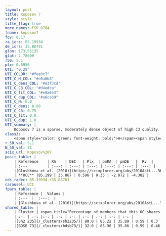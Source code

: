 ```yaml
---
layout: post
title: Koposov 7
style: style
title_flag: true
more_names: FSR 0784
fname: koposov7
fov: 0.17
ra_icrs: 85.19934
de_icrs: 35.88701
glon: 173.55135
glat: 2.78699
r50: 5.1
plx: 0.5956
UTI: "0.29"
UTI_COLOR: "#fee0c7"
UTI_C_N_COL: "#e0a6b3"
UTI_C_dens_COL: "#e3f3cd"
UTI_C_C3_COL: "#d4edca"
UTI_C_lit_COL: "#e0a6b3"
UTI_C_dup_COL: "#a6cab9"
UTI_C_N: 0.0
UTI_C_dens: 0.68
UTI_C_C3: 0.75
UTI_C_lit: 0.0
UTI_C_dup: 1.0
UTI_summary: |
    Koposov 7 is a sparse, moderately dense object of high C3 quality. It is rarely studied in the literature, with no articles listed in the last 15 years. This object shares a large percentage of members with 2 later reported entries.<br><br><span style="color: #99180f; font-weight: bold;">Warning: </span>contains less than 25 stars with <i>P>0.5</i> estimated.
class3: |
    <span style="color: green; font-weight: bold;">A</span><span style="color: #FFC300; font-weight: bold;">B</span>
r_50_val: 5.1
N_50_val: 21
scix_url: Koposov%207
posit_table: |
    | Reference    | RA    | DEC   | Plx  | pmRA  | pmDE   |  Rv  |
    | :---         | :---: | :---: | :---: | :---: | :---: | :---: |
    |[Glushkova et al. (2010)](https://scixplorer.org/abs/2010AstL...36...75G) | 85.184 | 35.924 | -- | -- | -- | -- |
    | **UCC** |85.199 | 35.887 | 0.596 | 0.35 | -2.972 | -4.382 | 
cds_radec: 85.19934,+35.88701
carousel: UCC
fpars_table: |
    | Reference |  Values |
    | :---  |  :---:  |
    | [Glushkova et al. (2010)](https://scixplorer.org/abs/2010AstL...36...75G) | `E(B-V)=3.75, Dm=13.39, Age=8.2` |
shared_table: |
    | Cluster | <span title="Percentage of members that this OC shares with the ones listed">%</span>   | RA   | DEC   | Plx   | pmRA  | pmDE  | Rv | UTI |
    | :-: | :-: |:-: | :-: | :-: | :-: | :-: | :-: | :-: |
    |[Sh2 235](/_clusters/sh2235/)| 80.0 | 85.22 | 35.89 | 0.59 | 0.3 | -2.97 | -- |0.04 |
    |[BDSB 73](/_clusters/bdsb73/)| 32.0 | 85.36 | 35.86 | 0.59 | 0.46 | -2.96 | -4.38 |0.28 |
---
```

